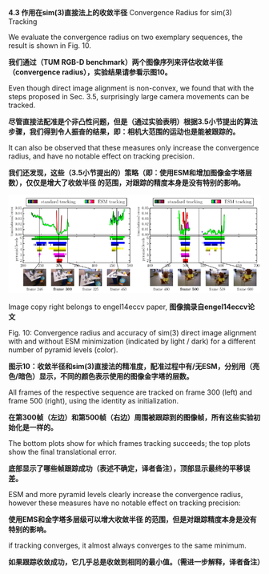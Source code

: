 **4.3 作用在sim\(3\)直接法上的收敛半径** Convergence Radius for sim\(3\) Tracking

We evaluate the convergence radius on two exemplary sequences, the result is shown in Fig. 10.

**我们通过（TUM RGB-D benchmark）两个图像序列来评估收敛半径（convergence radius），实验结果请参看示图10。**

Even though direct image alignment is non-convex, we found that with the steps proposed in Sec. 3.5, surprisingly large camera movements can be tracked.

**尽管直接法配准是个非凸性问题，但是（通过实验表明）根据3.5小节提出的算法步骤，我们得到令人振奋的结果，即：相机大范围的运动也是能被跟踪的。**

It can also be observed that these measures only increase the convergence radius, and have no notable effect on tracking precision.

**我们还发现，这些（3.5小节提出的）策略（即：使用ESM和增加图像金字塔层数），仅仅是增大了收敛半径 的范围，对跟踪的精度本身是没有特别的影响。**

![](/assets/fig_10.png)

Image copy right belongs to engel14eccv paper, **图像摘录自engel14eccv论文**

Fig. 10: Convergence radius and accuracy of sim\(3\) direct image alignment with and without ESM minimization \(indicated by light / dark\) for a different number of pyramid levels \(color\).

**图示10：收敛半径和sim\(3\)直接法的精准度，配准过程中有/无ESM，分别用（亮色/暗色）显示，不同的颜色表示使用的图像金字塔的层数。**

All frames of the respective sequence are tracked on frame 300 \(left\) and frame 500 \(right\), using the identity as initialization.

**在第300帧（左边）和第500帧（右边）周围被跟踪到的图像帧，所有这些实验初始化是一样的。**

The bottom plots show for which frames tracking succeeds; the top plots show the final translational error.

**底部显示了哪些帧跟踪成功（表述不确定，译者备注），顶部显示最终的平移误差。**

ESM and more pyramid levels clearly increase the convergence radius, however these measures have no notable effect on tracking precision:

**使用EMS和金字塔多层级可以增大收敛半径 的范围，但是对跟踪精度本身是没有特别的影响。**

if tracking converges, it almost always converges to the same minimum.

**如果跟踪收敛成功，它几乎总是收敛到相同的最小值。（需进一步解释，译者备注）**



